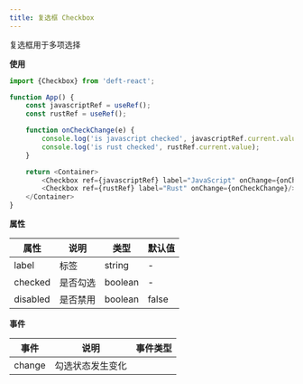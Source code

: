 ```yaml
---
title: 复选框 Checkbox
---
```


复选框用于多项选择

**使用**

```javascript
import {Checkbox} from 'deft-react';

function App() {
    const javascriptRef = useRef();
    const rustRef = useRef();

    function onCheckChange(e) {
        console.log('is javascript checked', javascriptRef.current.value);
        console.log('is rust checked', rustRef.current.value);
    }

    return <Container>
        <Checkbox ref={javascriptRef} label="JavaScript" onChange={onCheckChange}/>
        <Checkbox ref={rustRef} label="Rust" onChange={onCheckChange}/>
    </Container>
}
```

**属性**

| 属性       | 说明   | 类型      | 默认值   |
|----------|------|---------|-------|
| label    | 标签   | string  | -     |
| checked  | 是否勾选 | boolean | -     |
| disabled | 是否禁用 | boolean | false |


**事件**

| 事件      | 说明       | 事件类型               |
|---------|----------|--------------------|
| change  | 勾选状态发生变化 |                    |